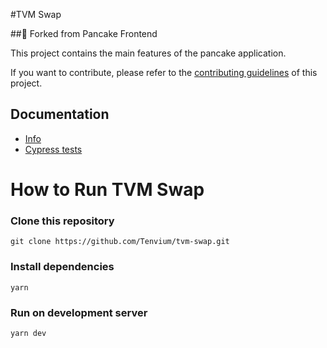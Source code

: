 #TVM Swap

##🥞 Forked from Pancake Frontend

This project contains the main features of the pancake application.

If you want to contribute, please refer to the [contributing guidelines](./CONTRIBUTING.md) of this project.

## Documentation

- [Info](doc/Info.md)
- [Cypress tests](doc/Cypress.md)
# How to Run TVM Swap

### Clone this repository
```
git clone https://github.com/Tenvium/tvm-swap.git
```

### Install dependencies
```
yarn
```

### Run on development server
```
yarn dev
```
